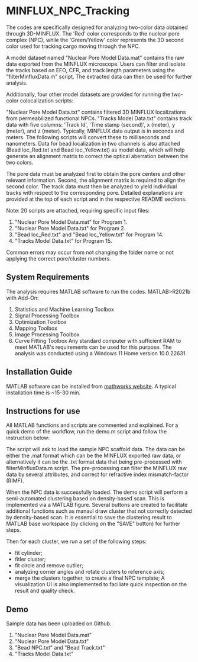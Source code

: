 # MINFLUX_NPC_Tracking
The codes are specifically designed for analyzing two-color data obtained through 3D-MINFLUX. The 'Red' color corresponds to the nuclear pore complex (NPC), while the 'Green/Yellow' color represents the 3D second color used for tracking cargo moving through the NPC.

A model dataset named "Nuclear Pore Model Data.mat" contains the raw data exported from the MINFLUX microscope. Users can filter and isolate the tracks based on EFO, CFR, and track length parameters using the "filterMinfluxData.m" script. The extracted data can then be used for further analysis.

Additionally, four other model datasets are provided for running the two-color colocalization scripts:

"Nuclear Pore Model Data.txt" contains filtered 3D MINFLUX localizations from permeabilized functional NPCs.
"Tracks Model Data.txt" contains track data with five columns: 'Track Id', 'Time stamp (second)', x (meter), y (meter), and z (meter).
Typically, MINFLUX data output is in seconds and meters. The following scripts will convert these to milliseconds and nanometers. Data for bead localization in two channels is also attached (Bead loc_Red.txt and Bead loc_Yellow.txt) as model data, which will help generate an alignment matrix to correct the optical aberration between the two colors.

The pore data must be analyzed first to obtain the pore centers and other relevant information. Second, the alignment matrix is required to align the second color. The track data must then be analyzed to yield individual tracks with respect to the corresponding pore. Detailed explanations are provided at the top of each script and in the respective README sections.

Note: 20 scripts are attached, requiring specific input files:

1. "Nuclear Pore Model Data.mat" for Program 1.
2. "Nuclear Pore Model Data.txt" for Program 2.
3. "Bead loc_Red.txt" and "Bead loc_Yellow.txt" for Program 14.
4. "Tracks Model Data.txt" for Program 15.

Common errors may occur from not changing the folder name or not applying the correct pore/cluster numbers.

## System Requirements
The analysis requires MATLAB software to run the codes.
MATLAB>R2021b with Add-On:
1. Statistics and Machine Learning Toolbox
2. Signal Processing Toolbox
3. Optimization Toolbox
4. Mapping Toolbox
5. Image Processing Toolbox
6. Curve Fitting Toolbox
Any standard computer with sufficient RAM to meet MATLAB's requirements can be used for this purpose. The analysis was conducted using a Windows 11 Home version 10.0.22631.

## Installation Guide
MATLAB software can be installed from [mathworks website](https://www.mathworks.com/help/install/install-products.html). A typical installation time is ~15-30 min.

## Instructions for use
All MATLAB functions and scripts are commented and explained.
For a quick demo of the workflow, run the demo.m script and follow the instruction below:

The script will ask to load the sample NPC scaffold data. The data can be either the .mat format which can be the MINFLUX exported raw data, or alternatively it can be the .txt format data that being pre-processed with filterMinfluxData.m script. The pre-processing can filter the MINFLUX raw data by several attributes, and correct for refractive index mismatch-factor (RIMF).

When the NPC data is successfully loaded. The demo script will perform a semi-automated clustering based on density-based scan. This is implemented via a MATLAB figure. Several buttons are created to facilitate additional functions such as manaul draw cluster that not correctly detected by density-based scan. It is essential to save the clustering result to MATLAB base workspace (by clicking on the "SAVE" button) for further steps.

Then for each cluster, we run a set of the following steps:
 - fit cylinder;
 - fitler cluster;
 - fit circle and remove outlier;
 - analyzing corner angles and rotate clusters to reference axis;
 - merge the clusters together, to create a final NPC template;
A visualization UI is also implemented to faciliate quick inspection on the result and quality check.


## Demo
Sample data has been uploaded on Github. 
1. "Nuclear Pore Model Data.mat"
2. "Nuclear Pore Model Data.txt"
3. "Bead NPC.txt" and "Bead Track.txt"
4. "Tracks Model Data.txt"  

